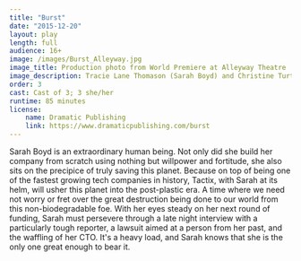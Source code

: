 ```yaml
---
title: "Burst"
date: "2015-12-20"
layout: play
length: full
audience: 16+
image: /images/Burst_Alleyway.jpg
image_title: Production photo from World Premiere at Alleyway Theatre
image_description: Tracie Lane Thomason (Sarah Boyd) and Christine Turturro (Alexis Lyons), in Alleyway Theatre's World Premiere of BURST. Photo by Sarah Potter.
order: 3
cast: Cast of 3; 3 she/her
runtime: 85 minutes
license:
    name: Dramatic Publishing
    link: https://www.dramaticpublishing.com/burst
---
```


Sarah Boyd is an extraordinary human being. Not only did she build her company from scratch using nothing but willpower and fortitude, she also sits on the precipice of truly saving this planet. Because on top of being one of the fastest growing tech companies in history, Tactix, with Sarah at its helm, will usher this planet into the post-plastic era. A time where we need not worry or fret over the great destruction being done to our world from this non-biodegradable foe. With her eyes steady on her next round of funding, Sarah must persevere through a late night interview with a particularly tough reporter, a lawsuit aimed at a person from her past, and the waffling of her CTO. It's a heavy load, and Sarah knows that she is the only one great enough to bear it.
